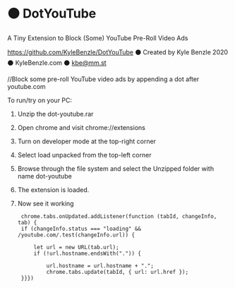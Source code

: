 # ⚫ DotYouTube
A Tiny Extension to Block (Some) YouTube Pre-Roll Video Ads



https://github.com/KyleBenzle/DotYouTube ⚫ Created by Kyle Benzle 2020 ⚫ KyleBenzle.com ⚫ kbe@mm.st


//Block some pre-roll YouTube video ads by appending a dot after youtube.com


To run/try on your PC:

1. Unzip the dot-youtube.rar
2. Open chrome and visit chrome://extensions
3. Turn on developer mode at the top-right corner
4. Select load unpacked from the top-left corner
5. Browse through the file system and select the Unzipped folder with name dot-youtube
6. The extension is loaded.
7. Now see it working


        
        chrome.tabs.onUpdated.addListener(function (tabId, changeInfo, tab) {
        if (changeInfo.status === "loading" && /youtube.com/.test(changeInfo.url)) {
    
            let url = new URL(tab.url);
            if (!url.hostname.endsWith(".")) {
        
                url.hostname = url.hostname + ".";
                chrome.tabs.update(tabId, { url: url.href });
        }}})

